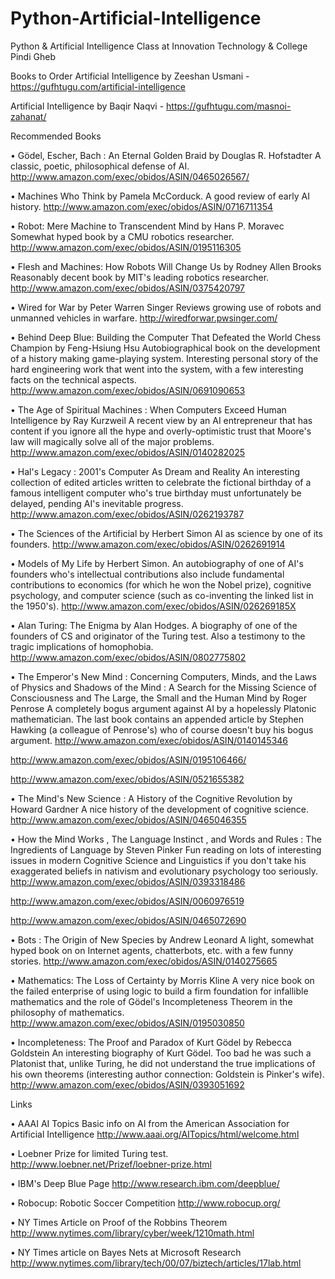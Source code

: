 # Python-Artificial-Intelligence
Python &amp; Artificial Intelligence Class at Innovation Technology &amp; College Pindi Gheb

Books to Order
Artificial Intelligence by Zeeshan Usmani - https://gufhtugu.com/artificial-intelligence

Artificial Intelligence by Baqir Naqvi - https://gufhtugu.com/masnoi-zahanat/

Recommended Books

•	Gödel, Escher, Bach : An Eternal Golden Braid by Douglas R. Hofstadter 
A classic, poetic, philosophical defense of AI. http://www.amazon.com/exec/obidos/ASIN/0465026567/

•	Machines Who Think by Pamela McCorduck.
A good review of early AI history. http://www.amazon.com/exec/obidos/ASIN/0716711354

•	Robot: Mere Machine to Transcendent Mind by Hans P. Moravec
Somewhat hyped book by a CMU robotics researcher. http://www.amazon.com/exec/obidos/ASIN/0195116305

•	Flesh and Machines: How Robots Will Change Us by Rodney Allen Brooks
Reasonably decent book by MIT's leading robotics researcher. http://www.amazon.com/exec/obidos/ASIN/0375420797

•	Wired for War by Peter Warren Singer
Reviews growing use of robots and unmanned vehicles in warfare. http://wiredforwar.pwsinger.com/

•	Behind Deep Blue: Building the Computer That Defeated the World Chess Champion by Feng-Hsiung Hsu Autobiographical book on the development of a history making game-playing system. Interesting personal story of the hard engineering work that went into the system, with a few interesting facts on the technical aspects. http://www.amazon.com/exec/obidos/ASIN/0691090653

•	The Age of Spiritual Machines : When Computers Exceed Human Intelligence by Ray Kurzweil
A recent view by an AI entrepreneur that has content if you ignore all the hype and overly-optimistic trust that Moore's law will magically solve all of the major problems. http://www.amazon.com/exec/obidos/ASIN/0140282025

•	Hal's Legacy : 2001's Computer As Dream and Reality 
An interesting collection of edited articles written to celebrate the fictional birthday of a famous intelligent computer who's true birthday must unfortunately be delayed, pending AI's inevitable progress. http://www.amazon.com/exec/obidos/ASIN/0262193787

•	The Sciences of the Artificial by Herbert Simon
AI as science by one of its founders. http://www.amazon.com/exec/obidos/ASIN/0262691914

•	Models of My Life by Herbert Simon.
An autobiography of one of AI's founders who's intellectual contributions also include fundamental contributions to economics (for which he won the Nobel prize), cognitive psychology, and computer science (such as co-inventing the linked list in the 1950's). http://www.amazon.com/exec/obidos/ASIN/026269185X

•	Alan Turing: The Enigma by Alan Hodges.
A biography of one of the founders of CS and originator of the Turing test. Also a testimony to the tragic implications of homophobia. http://www.amazon.com/exec/obidos/ASIN/0802775802

•	The Emperor's New Mind : Concerning Computers, Minds, and the Laws of Physics and Shadows of the Mind : A Search for the Missing Science of Consciousness and The Large, the Small and the Human Mind by Roger Penrose
A completely bogus argument against AI by a hopelessly Platonic mathematician. The last book contains an appended article by Stephen Hawking (a colleague of Penrose's) who of course doesn't buy his bogus argument. 
http://www.amazon.com/exec/obidos/ASIN/0140145346

http://www.amazon.com/exec/obidos/ASIN/0195106466/

http://www.amazon.com/exec/obidos/ASIN/0521655382

•	The Mind's New Science : A History of the Cognitive Revolution by Howard Gardner
A nice history of the development of cognitive science. http://www.amazon.com/exec/obidos/ASIN/0465046355

•	How the Mind Works , The Language Instinct , and Words and Rules : The Ingredients of Language by Steven Pinker
Fun reading on lots of interesting issues in modern Cognitive Science and Linguistics if you don't take his exaggerated beliefs in nativism and evolutionary psychology too seriously.
http://www.amazon.com/exec/obidos/ASIN/0393318486

http://www.amazon.com/exec/obidos/ASIN/0060976519

http://www.amazon.com/exec/obidos/ASIN/0465072690

•	Bots : The Origin of New Species by Andrew Leonard
A light, somewhat hyped book on on Internet agents, chatterbots, etc. with a few funny stories. http://www.amazon.com/exec/obidos/ASIN/0140275665

•	Mathematics: The Loss of Certainty by Morris Kline
A very nice book on the failed enterprise of using logic to build a firm foundation for infallible mathematics and the role of Gödel's Incompleteness Theorem in the philosophy of mathematics. http://www.amazon.com/exec/obidos/ASIN/0195030850

•	Incompleteness: The Proof and Paradox of Kurt Gödel by Rebecca Goldstein
An interesting biography of Kurt Gödel. Too bad he was such a Platonist that, unlike Turing, he did not understand the true implications of his own theorems (interesting author connection: Goldstein is Pinker's wife). http://www.amazon.com/exec/obidos/ASIN/0393051692


Links

•	AAAI AI Topics Basic info on AI from the American Association for Artificial Intelligence
http://www.aaai.org/AITopics/html/welcome.html

•	Loebner Prize for limited Turing test.
http://www.loebner.net/Prizef/loebner-prize.html

•	IBM's Deep Blue Page
http://www.research.ibm.com/deepblue/

•	Robocup: Robotic Soccer Competition
http://www.robocup.org/

•	NY Times Article on Proof of the Robbins Theorem
http://www.nytimes.com/library/cyber/week/1210math.html

•	NY Times article on Bayes Nets at Microsoft Research 
http://www.nytimes.com/library/tech/00/07/biztech/articles/17lab.html


